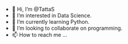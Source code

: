 - 👋 Hi, I’m @TattaS
- 👀 I’m interested in Data Science.
- 🌱 I’m currently learning Python.
- 💞️ I’m looking to collaborate on programming.
- 📫 How to reach me ...

<!---
TattaS/TattaS is a ✨ special ✨ repository because its `README.md` (this file) appears on your GitHub profile.
You can click the Preview link to take a look at your changes.
--->

